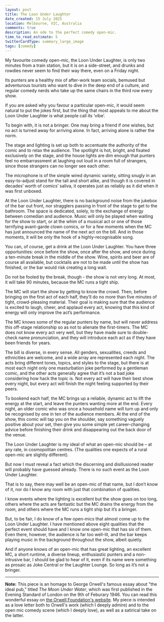 ```yaml
---
layout: post
title: The Loon Under Laughter
date_created: 15 July 2025
location: Melbourne, VIC, Australia
comments: true
description: An ode to the perfect comedy open-mic.
time_to_read_estimate: 5
twitterCardType: summary_large_image
tags: [comedy]
---
```


My favourite comedy open-mic, the Loon Under Laughter, is only two minutes from a train station, but it is on a side-street, and drunks and rowdies never seem to find their way there, even on a Friday night.

Its punters are a healthy mix of after-work team socials, bemused but adventurous tourists who want to dive in the deep end of a culture, and regular comedy nerds who take up the same chairs in the third row every show.

If you are asked why you favour a particular open-mic, it would seem natural to put the jokes first, but the thing that most appeals to me about the Loon Under Laughter is what people call its ‘vibe’.

To begin with, it is not a bringer. One may bring a friend if one wishes, but no act is turned away for arriving alone. In fact, arriving alone is rather the norm.

The stage and lighting is set up both to accentuate the authority of the comic and to relax the audience. The spotlight is hot, bright, and fixated exclusively on the stage, and the house lights are dim enough that punters feel no embarrassment at laughing out loud in a room full of strangers, since those strangers can no longer see each other.

The microphone is of the simple wired dynamic variety, sitting snugly in an easy-to-adjust stand for the tall and short alike, and though it is covered in decades’ worth of comics’ saliva, it operates just as reliably as it did when it was first unboxed.

At the Loon Under Laughter, there is no background noise from the jukebox of the bar out front, nor stragglers passing in front of the stage to get to the bathroom. The space is dedicated, solely, to the exchange of energy between comedian and audience. Music will only be played when waiting for the show to start, or at the whim of a musical act or one of those terrifying avant-garde clown comics, or for a few moments when the MC has just announced the name of the next act on the bill. And in those moments, it will be only the hook of a highly-recognisable song.

You can, of course, get a drink at the Loon Under Laughter. You have three opportunities: once before the show, once after the show, and once during a ten-minute break in the middle of the show. Wine, spirits and beer are of course all available, but cocktails are not to be made until the show has finished, or the bar would risk creating a long wait.

Do not be fooled by the break, though - the show is not very long. At most, it will take 90 minutes, because the MC runs a tight ship.

The MC will start the show by getting to know the crowd. Then, before bringing on the first act of each half, they’ll do no more than five minutes of tight, crowd-pleasing material. Their goal is making sure that the audience is excited to laugh, cheer, and applaud every act, knowing that this kind of energy will only improve the act’s performance.

The MC knows some of the regular punters by name, but will never address this off-stage relationship so as not to alienate the first-timers. The MC does not know every act very well, but they have made sure to double-check name pronunciation, and they will introduce each act as if they have been friends for years.

The bill is diverse, in every sense. All genders, sexualities, creeds and ethnicities are welcome, and a wide array are represented each night. The acts bring different tones, topics, and styles to the stage, but there is at most each night only one masturbation joke performed by a gentleman comic, and the other acts generally agree that it’s not a bad joke considering how hack the topic is. Not every act will have their best show every night, but every act will finish the night feeling supported by their peers.

To bookend each half, the MC brings up a reliable, dynamic act to lift the energy at the start, and leave the punters wanting more at the end. Every night, an older comic who was once a household name will turn up and only be recognised by one in ten of the audience members. At the end of the show, this comic will tap you on the shoulder, say something vaguely positive about your set, then give you some simple yet career-changing advice before finishing their drink and disappearing out the back door of the venue.

The Loon Under Laughter is my ideal of what an open-mic should be – at any rate, in cosmopolitan centres. (The qualities one expects of a rural open-mic are slightly different).

But now I must reveal a fact which the discerning and disillusioned reader will probably have guessed already. There is no such event as the Loon Under Laughter.

That is to say, there may well be an open-mic of that name, but I don’t know of it, nor do I know any room with just that combination of qualities.

I know events where the lighting is excellent but the show goes on too long, others where the acts are fantastic but the MC drains the energy from the room, and others where the MC runs a tight ship but it’s a bringer.

But, to be fair, I do know of a few open-mics that almost come up to the Loon Under Laughter. I have mentioned above eight qualities that the perfect event should have and I know one open-mic that has six of them. Even there, however, the audience is far too well-lit, and the bar keeps playing music in the background throughout the show, albeit quietly.

And if anyone knows of an open-mic that has great lighting, an excellent MC, a short runtime, a diverse lineup, enthusiastic punters and a non-intrusive bar, I should be glad to hear of it, even if its name were something as prosaic as Joke Central or the Laughter Lounge. So long as it’s not a bringer.

---

**Note:** This piece is an homage to George Orwell's famous essay about "the ideal pub," titled _The Moon Under Water_, which was first published in the Evening Standard of London on the 9th of Feburary 1946. You can read this wonderful essay on [the Orwell Foundation's website](https://www.orwellfoundation.com/the-orwell-foundation/orwell/essays-and-other-works/the-moon-under-water/). My piece is intended as a love letter both to Orwell's work (which I deeply admire) and to the open mic comedy scene (which I deeply love), as well as a satirical take on the latter.